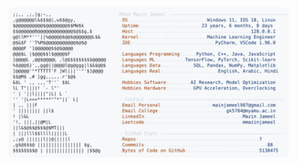 <picture>
  <source srcset="https://raw.githubusercontent.com/mmazinjameel/mmazinjameel/main/dark_mode.svg?v=1747116918" media="(prefers-color-scheme: dark)">
  <img src="https://raw.githubusercontent.com/mmazinjameel/mmazinjameel/main/light_mode.svg?v=1747116918">
</picture>
